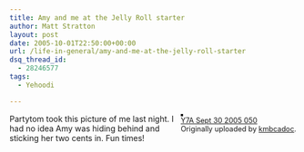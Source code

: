 ```yaml
---
title: Amy and me at the Jelly Roll starter
author: Matt Stratton
layout: post
date: 2005-10-01T22:50:00+00:00
url: /life-in-general/amy-and-me-at-the-jelly-roll-starter
dsq_thread_id:
  - 28246577
tags:
  - Yehoodi

---
```

<div style="float:right;margin-left:10px;margin-bottom:10px;">
  <a href="https://www.flickr.com/photos/20436130@N00/48351183/" title="photo sharing"><img src="https://static.flickr.com/24/48351183_c6cbe797eb_m.jpg" alt="" style="border:solid 2px #000000;" /></a> <br /> <span style="font-size:.9em;margin-top:0;"> <a href="https://www.flickr.com/photos/20436130@N00/48351183/">Y7A Sept 30 2005 050</a> <br /> Originally uploaded by <a href="https://www.flickr.com/people/20436130@N00/">kmbcadoc</a>. </span>
</div>

Partytom took this picture of me last night. I had no idea Amy was hiding behind and sticking her two cents in. Fun times!